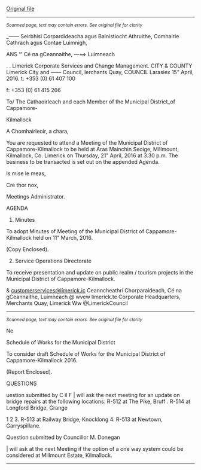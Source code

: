[Original file](https://www.limerick.ie/sites/default/files/media/documents/2017-06/Agenda%20-%20Meeting%20of%20Municipal%20District%20of%20Cappamore-Kilmallock%20-%2021st%20April%202016.pdf)

---
*<small>Scanned page, text may contain errors. See original file for clarity</small>*  

_—— Seirbhisi Corpardideacha agus Bainistiocht Athruithe,
Comhairle Cathrach agus Contae Luimnigh,

ANS ‘“ Cé na gCeannaithe,
—==> Luimneach

. .
Limerick Corporate Services and Change Management.
CITY & COUNTY Limerick City and —— Council,
lerchants Quay,
COUNCIL Larasiex
15" April, 2016. t: +353 (0) 61 407 100

f: +353 (0) 61 415 266

To/ The Cathaoirleach and each Member of the Municipal District_of Cappamore-

Kilmallock

A Chomhairleoir, a chara,

You are requested to attend a Meeting of the Municipal District of Cappamore-Kilmallock to be
held at Aras Mainchin Seoige, Millmount, Kilmallock, Co. Limerick on Thursday, 21" April, 2016
at 3.30 p.m. The business to be transacted is set out on the appended Agenda.

Is mise le meas,

Cre thor
nox,

Meetings Administrator.

AGENDA

1. Minutes

To adopt Minutes of Meeting of the Municipal District of Cappamore-Kilmallock held on
11" March, 2016.

(Copy Enclosed).

2. Service Operations Directorate

To receive presentation and update on public realm / tourism projects in the Municipal
District of Cappamore-Kilmallock.

& customerservices@limerick.ic
Ceanncheathri Chorparaideach, Cé na gCeannaithe, Luimneach @ wvew limerick.te
Corporate Headquarters, Merchants Quay, Limerick Ww @LimerickCouncil


---
*<small>Scanned page, text may contain errors. See original file for clarity</small>*  

Ne

Schedule of Works for the Municipal District

To consider draft Schedule of Works for the Municipal District of Cappamore-Kilmallock
2016.

(Report Enclosed).

QUESTIONS

uestion submitted by C il F
| will ask the next meeting for an update on bridge repairs at the following locations:
R-512 at The Pike, Bruff
. R-514 at Longford Bridge, Grange

1
2
3. R-513 at Railway Bridge, Knocklong
4. R-513 at Newtown, Garryspillane.

Question submitted by Councillor M. Donegan

| will ask at the next Meeting if the option of a one way system could be considered at
Millmount Estate, Kilmallock.


---
